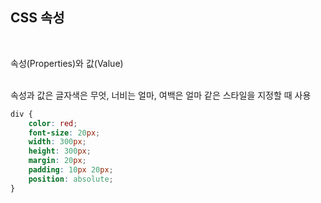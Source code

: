 ## CSS 속성
<br/>

속성(Properties)와 값(Value)<br/><br/>

속성과 값은 글자색은 무엇, 너비는 얼마, 여백은 얼마 같은 스타일을 지정할 때 사용<br/>

```css
div {
    color: red;
    font-size: 20px;
    width: 300px;
    height: 300px;
    margin: 20px;
    padding: 10px 20px;
    position: absolute;
}
```